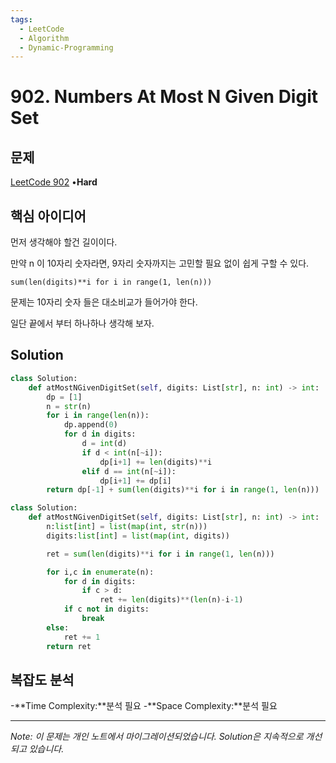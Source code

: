 ```yaml
---
tags:
  - LeetCode
  - Algorithm
  - Dynamic-Programming
---
```


# 902. Numbers At Most N Given Digit Set

## 문제

[LeetCode 902](https://leetcode.com/problems/numbers-at-most-n-given-digit-set/) •**Hard**

## 핵심 아이디어

먼저 생각해야 할건 길이이다.

만약 n 이 10자리 숫자라면, 9자리 숫자까지는 고민할 필요 없이 쉽게 구할 수 있다.

`sum(len(digits)**i for i in range(1, len(n)))`

문제는 10자리 숫자 들은 대소비교가 들어가야 한다.

일단 끝에서 부터 하나하나 생각해 보자.

## Solution

```python
class Solution:
    def atMostNGivenDigitSet(self, digits: List[str], n: int) -> int:
        dp = [1]
        n = str(n)
        for i in range(len(n)):
            dp.append(0)
            for d in digits:
                d = int(d)
                if d < int(n[~i]):
                    dp[i+1] += len(digits)**i
                elif d == int(n[~i]):
                    dp[i+1] += dp[i]
        return dp[-1] + sum(len(digits)**i for i in range(1, len(n)))
```

```python
class Solution:
    def atMostNGivenDigitSet(self, digits: List[str], n: int) -> int:
        n:list[int] = list(map(int, str(n)))
        digits:list[int] = list(map(int, digits))

        ret = sum(len(digits)**i for i in range(1, len(n)))

        for i,c in enumerate(n):
            for d in digits:
                if c > d:
                    ret += len(digits)**(len(n)-i-1)
            if c not in digits:
                break
        else:
            ret += 1
        return ret
```

## 복잡도 분석

-**Time Complexity:**분석 필요
-**Space Complexity:**분석 필요

---

*Note: 이 문제는 개인 노트에서 마이그레이션되었습니다. Solution은 지속적으로 개선되고 있습니다.*

